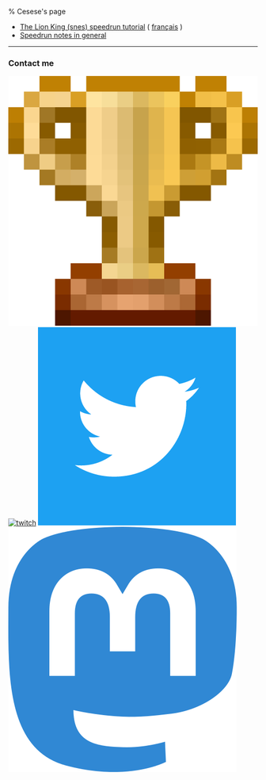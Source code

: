 % Cesese's page

- [The Lion King (snes) speedrun tutorial](TLK-Tuto/en/)
( [français](TLK-Tuto/fr/) )
- [Speedrun notes in general](speedrun)

---

### Contact me

<!-- [![discord](resources/discord.png)]() -->
[![speedrun.com](resources/speedrun.png)](https://www.speedrun.com/user/Cesese)
[![twitch](resources/twitch.ico)](https://www.twitch.tv/cesese/)
[![twitter](resources/twitter.png)](https://twitter.com/mr_cesese)
[![fediverse](resources/mastodon.svg)](https://niu.moe/@cesese)

